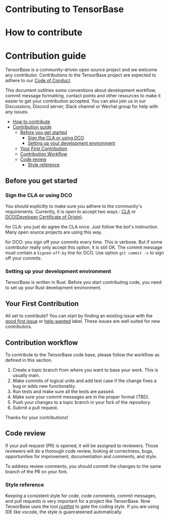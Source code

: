 # Contributing to TensorBase

# How to contribute

# Contribution guide

TensorBase is a community-driven open source project and we welcome any contributor. Contributions to the TensorBase project are expected to adhere to our [Code of Conduct](/specs/CODE_OF_CONDUCT.md).

This document outlines some conventions about development workflow, commit message formatting, contact points and other resources to make it easier to get your contribution accepted. You can also join us in our Discussions, Discord server, Slack channel or Wechat group for help with any issues.

<!-- TOC -->

- [How to contribute](#how-to-contribute)
- [Contribution guide](#contribution-guide)
    - [Before you get started](#before-you-get-started)
        - [Sign the CLA or using DCO](#sign-the-cla-or-using-dco)
        - [Setting up your development environment](#setting-up-your-development-environment)
    - [Your First Contribution](#your-first-contribution)
    - [Contribution Workflow](#contribution-workflow)
    - [Code review](#code-review)
        - [Style reference](#style-reference)

<!-- /TOC -->

## Before you get started

### Sign the CLA or using DCO

You should explicitly to make sure you adhere to the community's requirements. Currently, it is open to accept two ways : [CLA](https://en.wikipedia.org/wiki/Contributor_License_Agreement) or [DCO(Developer Certificate of Origin)](https://developercertificate.org/).

for CLA: you just do agree the CLA once. Just follow the bot's instruction. Many open source projects are using this way.

for DCO: you sign off your commits every time. This is verbose. But if some contributor really only accept this option, it is still OK. The commit message must contain a `Signed-off-by` line for DCO. Use option `git commit -s` to sign off your commits.

### Setting up your development environment

TensorBase is written in Rust. Before you start contributing code, you need to set up your Rust development environment.


## Your First Contribution

All set to contribute? You can start by finding an existing issue with the [good first issue](https://github.com/tensorbase/tensorbase/issues?q=is%3Aissue+is%3Aopen+label%3A%22good+first+issue%22) or [help-wanted](https://github.com/tensorbase/tensorbase/issues?q=is%3Aissue+is%3Aopen+label%3Ahelp-wanted) label. These issues are well suited for new contributors.

## Contribution workflow

To contribute to the TensorBase code base, please follow the workflow as defined in this section.

1. Create a topic branch from where you want to base your work. This is usually main.
2. Make commits of logical units and add test case if the change fixes a bug or adds new functionality.
3. Run tests and make sure all the tests are passed.
4. Make sure your commit messages are in the proper format (TBD).
5. Push your changes to a topic branch in your fork of the repository.
6. Submit a pull request.

Thanks for your contributions!

## Code review

If your pull request (PR) is opened, it will be assigned to reviewers. Those reviewers will do a thorough code review, looking at correctness, bugs, opportunities for improvement, documentation and comments, and style.

To address review comments, you should commit the changes to the same branch of the PR on your fork.

### Style reference

Keeping a consistent style for code, code comments, commit messages, and pull requests is very important for a project like TensorBase. Now TensorBase uses the tool [*rustfmt*](/rustfmt.toml) to gate the coding style. If you are using IDE like vscode, the style is guanrateened automatically.
